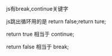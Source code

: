 js有break,continue关键字

js跳出循环用的是 return false;return ture;

return true 相当于 continue;

return false 相当于 break;